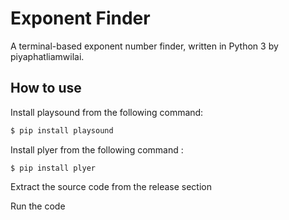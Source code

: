 # Exponent Finder

A terminal-based exponent number finder, written in Python 3 by piyaphatliamwilai.

## How to use

Install playsound from the following command:

```php
$ pip install playsound
```

Install plyer from the following command :

```
$ pip install plyer
```

Extract the source code from the release section

Run the code
